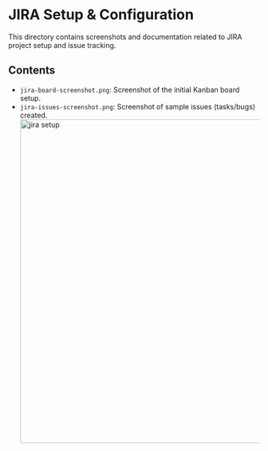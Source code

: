# JIRA Setup & Configuration

This directory contains screenshots and documentation related to JIRA project setup and issue tracking.

## Contents
- `jira-board-screenshot.png`: Screenshot of the initial Kanban board setup.
- `jira-issues-screenshot.png`: Screenshot of sample issues (tasks/bugs) created.<img width="1366" height="649" alt="jira setup" src="https://github.com/user-attachments/assets/ec08145e-3830-4dbb-9c13-ca853479acac" />
